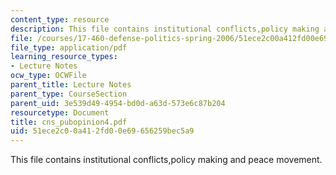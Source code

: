 ```yaml
---
content_type: resource
description: This file contains institutional conflicts,policy making and peace movement.
file: /courses/17-460-defense-politics-spring-2006/51ece2c00a412fd00e69656259bec5a9_cns_pubopinion4.pdf
file_type: application/pdf
learning_resource_types:
- Lecture Notes
ocw_type: OCWFile
parent_title: Lecture Notes
parent_type: CourseSection
parent_uid: 3e539d49-4954-bd0d-a63d-573e6c87b204
resourcetype: Document
title: cns_pubopinion4.pdf
uid: 51ece2c0-0a41-2fd0-0e69-656259bec5a9
---
```

This file contains institutional conflicts,policy making and peace movement.

